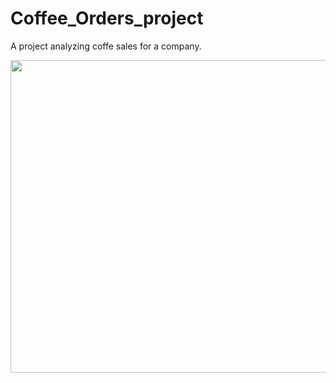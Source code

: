 # Coffee_Orders_project
 A project analyzing coffe sales for a company.


<img src="https://github.com/begindeveloper/Coffee_Orders_project/tree/main#:~:text=Screenshot%202024%2D12%2D07%20at%2010.06.21%E2%80%AFPM.png" width="1600" height="500">
